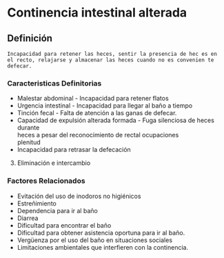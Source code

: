 # Continencia intestinal alterada
## Definición
	Incapacidad para retener las heces, sentir la presencia de hec es en el recto, relajarse y almacenar las heces cuando no es convenien te defecar.

### Caracteristicas Definitorias
- Malestar abdominal  - Incapacidad para retener flatos  
- Urgencia intestinal  - Incapacidad para llegar al baño 
a tiempo  
- Tinción fecal  - Falta de atención a las ganas de 
defecar.  
- Capacidad de expulsión alterada 
formada  - Fuga silenciosa de heces 
durante  
 heces a pesar del reconocimiento 
de rectal  ocupaciones  
 plenitud    
- Incapacidad para retrasar la defecación   
 
 
 
 
 
 
 
 
 
 
3. Eliminación e intercambio

### Factores Relacionados
- Evitación del uso de inodoros no 
higiénicos   
- Estreñimiento   
- Dependencia para ir al baño   
- Diarrea   
- Dificultad para encontrar el baño   
- Dificultad para obtener 
asistencia oportuna para ir al 
baño.   
- Vergüenza por el uso del baño 
en situaciones sociales   
- Limitaciones ambientales que 
interfieren con la continencia.

